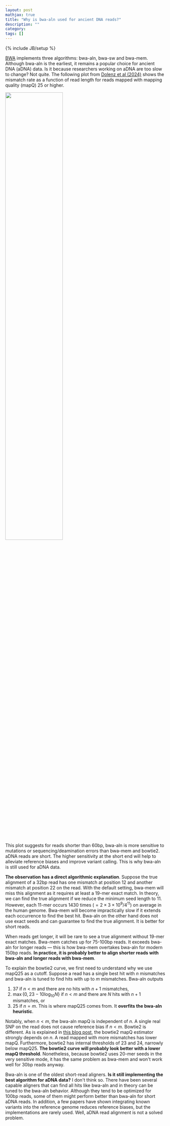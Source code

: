 ```yaml
---
layout: post
mathjax: true
title: "Why is bwa-aln used for ancient DNA reads?"
description: ""
category: 
tags: []
---
```

{% include JB/setup %}

[BWA][bwa] implements three algorithms: bwa-aln, bwa-sw and bwa-mem.
Although bwa-aln is the earliest, it remains a popular choice for ancient DNA (aDNA) data.
Is it because researchers working on aDNA are too slow to change? Not quite.
The following plot from [Dolenz et al (2024)][Dolenz] shows the mismatch rate as a function of read length for reads
mapped with mapping quality (mapQ) 25 or higher.

<img src="https://i.ibb.co/Jv4BQYD/Screenshot-2024-09-28-at-20-26-09.png" width="60%"/>

This plot suggests for reads shorter than 60bp,
bwa-aln is more sensitive to mutations or sequencing/deamination errors than bwa-mem and bowtie2.
aDNA reads are short.
The higher sensitivity at the short end will help to alleviate reference biases and improve variant calling.
This is why bwa-aln is still used for aDNA data.

**The observation has a direct algorithmic explanation**.
Suppose the true alignment of a 32bp read has one mismatch at position 12 and another mismatch at position 22 on the read.
With the default setting, bwa-mem will miss this alignment as it requires at least a 19-mer exact match.
In theory, we can find the true alignment if we reduce the minimum seed length to 11.
However, each 11-mer occurs 1430 times ($=2\times3\times10^9/4^{11}$) on average in the human genome.
Bwa-mem will become impractically slow if it extends each occurrence to find the best hit.
Bwa-aln on the other hand does not use exact seeds and can guarantee to find the true alignment.
It is better for short reads.

When reads get longer, it will be rare to see a true alignment without 19-mer exact matches.
Bwa-mem catches up for 75-100bp reads.
It exceeds bwa-aln for longer reads &mdash; this is how bwa-mem overtakes bwa-aln for modern 150bp reads.
**In practice, it is probably better to align shorter reads with bwa-aln and longer reads with bwa-mem**.

To explain the bowtie2 curve, we first need to understand why we use mapQ25 as a cutoff.
Suppose a read has a single best hit with $n$ mismatches and bwa-aln is tuned to find hits with up to $m$ mismatches.
Bwa-aln outputs
1) 37 if $n<m$ and there are no hits with $n+1$ mismatches,
2) $\max\{0,23-10\log_{10}N\}$ if $n<m$ and there are $N$ hits with $n+1$ mismatches, or
3) 25 if $`n=m`$.
This is where mapQ25 comes from.
It **overfits the bwa-aln heuristic**.

Notably, when $n<m$, the bwa-aln mapQ is independent of $n$.
A single real SNP on the read does not cause reference bias if $n<m$.
Bowtie2 is different.
As is explained in [this blog post][bowtie2-mapq], the bowtie2 mapQ estimator strongly depends on $n$.
A read mapped with more mismatches has lower mapQ.
Furthermore, bowtie2 has internal thresholds of 23 and 24, narrowly below mapQ25.
**The bowtie2 curve will probably look better with a lower mapQ threshold**.
Nonetheless, because bowtie2 uses 20-mer seeds in the very sensitive mode,
it has the same problem as bwa-mem and won't work well for 30bp reads anyway.

Bwa-aln is one of the oldest short-read aligners.
**Is it still implementing the best algorithm for aDNA data?**
I don't think so.
There have been several capable aligners that can find all hits like bwa-aln and in theory can be tuned to the bwa-aln behavior.
Although they tend to be optimized for 100bp reads,
some of them might perform better than bwa-aln for short aDNA reads.
In addition, a few papers have shown integrating known variants into the reference genome reduces reference biases,
but the implementations are rarely used.
Well, aDNA read alignment is not a solved problem.

[bwa]: https://github.com/lh3/bwa
[Dolenz]: https://academic.oup.com/bioinformatics/article/40/7/btae436/7705522
[bowtie2-mapq]: http://biofinysics.blogspot.com/2014/05/how-does-bowtie2-assign-mapq-scores.html
